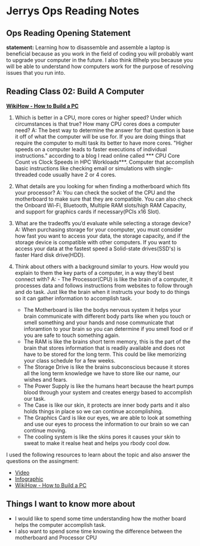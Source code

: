 # Jerrys Ops Reading Notes

## Ops Reading Opening Statement 

**statement:**
  Learning how to disassemble and assemble a laptop is beneficial because as you work in the field of coding you will probably want to upgrade your computer in the future. I also think itllhelp you because you will be able to understand how computers work for the purpose of resolving issues that you run into.  

## Reading Class 02: Build A Computer

**[WikiHow - How to Build a PC](https://www.wikihow.com/Build-a-Computer)**

1. Which is better in a CPU, more cores or higher speed? Under which circumstances is that true? How many CPU cores does a computer need?
A:  The best way to determine the answer for that question is base it off of what the computer will be use for. If you are doing things that require the computer to multi task its better to have more cores. "Higher speeds on a computer leads to faster executions of individual instructions." according to a blog I read online called *** CPU Core Count vs Clock Speeds in HPC Workloads***. Computer that accomplish basic instructions like checking email or simulations with single-threaded code usually have 2 or 4 cores.
   
3. What details are you looking for when finding a motherboard which fits your processor?
A:  You can check the socket of the CPU and the motherboard to make sure that they are compatible. You can also check the Onboard Wi-Fi, Bluetooth, Multiple RAM slots/high RAM Capacity, and support for graphics cards if necessary(PCIs x16 Slot).
                                                                                                                                          
4. What are the tradeoffs you’d evaluate while selecting a storage device?
A:  When purchasing storage for your coomputer, you must consider how fast you want to access your data, the storage capacity, and if the storage device is compatible with other computers. If you want to access your data at the fastest speed a Solid-state drives(SSD's) is faster Hard disk drive(HDD).
           
5. Think about others with a background similar to yours. How would you explain to them the key parts of a computer, in a way they’d best connect with?
A:   -  The Processor(CPU) is like the brain of a computer, it processes data and follows instructions from websites to follow through and do task. Just like the brain when it instructs your body to do things so it can gather information to accomplish task.
     -  The Motherboard is like the bodys nervous system it helps your brain communicate with different body parts like when you touch or smell something and your hands and nose communicate that inforamtion to your brain so you can determine if you smell food or if you are safe to touch something again.
     -  The RAM is like the brains short term memory, this is the part of the brain that stores information that is readily available and does not have to be stored for the long term. This could be like memorizing your class schedule for a few weeks.
     -  The Storage Drive is like the brains subconscious because it stores all the long term knowledge we have to store like our name, our wishes and fears.
     -  The Power Supply is like the humans heart because the heart pumps blood through your system and creates energy based to accomplish our task.
     -  The Case is like our skin, it protects are inner body parts and it also holds things in place so we can continue accomplishing.
     -  The Graphics Card is like our eyes, we are able to look at something and use our eyes to process the information to our brain so we can continue moving.
     -  The cooling system is like the skins pores it causes your skin to sweat to make it realse heat and helps you rbody cool dow. 
              
I used the following resources to learn about the topic and also answer the questions on the assingment:
  - [Video](https://www.youtube.com/watch?v=MtALhv22Ltk)
  - [Infographic](https://www.pcbuildadvisor.com/how-to-build-a-computer-step-by-step-infographic/)
  - [WikiHow - How to Build a PC](https://www.wikihow.com/Build-a-Computer)


## Things I want to know more about 
 - I would like to spend some time understanding how the mother board helps the computer accomplish task.
 - I also want to spend some time knowing the difference between the motherboard and Processor CPU 




   
